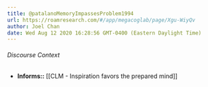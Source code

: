 ```yaml
---
title: @patalanoMemoryImpassesProblem1994
url: https://roamresearch.com/#/app/megacoglab/page/Xgu-WiyQv
author: Joel Chan
date: Wed Aug 12 2020 16:28:56 GMT-0400 (Eastern Daylight Time)
---
```




###### Discourse Context

- **Informs::** [[CLM - Inspiration favors the prepared mind]]
